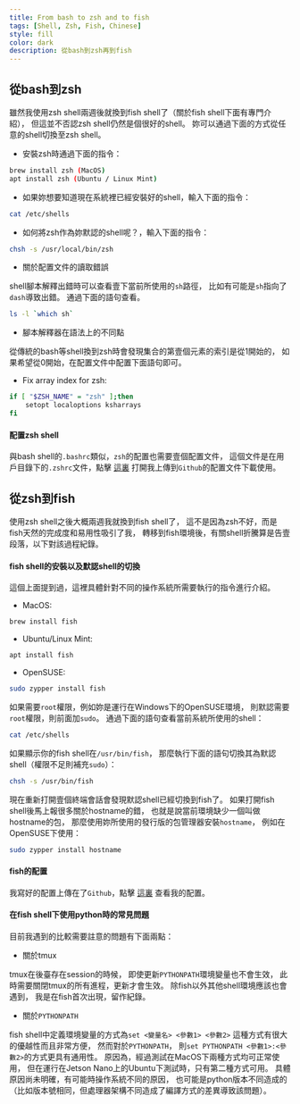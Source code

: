 ```yaml
---
title: From bash to zsh and to fish
tags: [Shell, Zsh, Fish, Chinese]
style: fill
color: dark
description: 從bash到zsh再到fish
---
```


## 從bash到zsh

雖然我使用zsh shell兩週後就換到fish shell了（關於fish shell下面有專門介紹），
但這並不否認zsh shell仍然是個很好的shell。
妳可以通過下面的方式從任意的shell切換至zsh shell。

* 安裝zsh時通過下面的指令：

```sh
brew install zsh (MacOS)
apt install zsh (Ubuntu / Linux Mint)
```

* 如果妳想要知道現在系統裡已經安裝好的shell，輸入下面的指令：

```sh
cat /etc/shells
```

* 如何將zsh作為妳默認的shell呢？，輸入下面的指令：

```sh
chsh -s /usr/local/bin/zsh
```

* 關於配置文件的讀取錯誤

shell腳本解釋出錯時可以查看壹下當前所使用的`sh`路徑，
比如有可能是`sh`指向了`dash`導致出錯。
通過下面的語句查看。

```sh
ls -l `which sh`
```

* 腳本解釋器在語法上的不同點

從傳統的bash等shell換到zsh時會發現集合的第壹個元素的索引是從1開始的，
如果希望從0開始，在配置文件中配置下面語句即可。

* Fix array index for zsh:

```sh
if [ "$ZSH_NAME" = "zsh" ];then
	setopt localoptions ksharrays
fi
```

#### 配置zsh shell

與bash shell的`.bashrc`類似，`zsh`的配置也需要壹個配置文件，
這個文件是在用戶目錄下的`.zshrc`文件，點擊
[這裏](https://github.com/xinii/xinconfig/blob/master/profile/core/zsh.sh)
打開我上傳到`Github`的配置文件下載使用。

## 從zsh到fish

使用zsh shell之後大概兩週我就換到fish shell了，
這不是因為zsh不好，而是fish天然的完成度和易用性吸引了我，
轉移到fish環境後，有關shell折騰算是告壹段落，以下對該過程紀錄。

#### fish shell的安裝以及默認shell的切換

這個上面提到過，這裡具體針對不同的操作系統所需要執行的指令進行介紹。

* MacOS:

```sh
brew install fish
```

* Ubuntu/Linux Mint:

```sh
apt install fish
```

* OpenSUSE:

```sh
sudo zypper install fish
```

如果需要`root`權限，例如妳是運行在Windows下的OpenSUSE環境，
則默認需要`root`權限，則前面加`sudo`。
通過下面的語句查看當前系統所使用的shell：

```sh
cat /etc/shells
```

如果顯示你的fish shell在`/usr/bin/fish`，
那麼執行下面的語句切換其為默認shell（權限不足則補充`sudo`）：

```sh
chsh -s /usr/bin/fish
```

現在重新打開壹個終端會話會發現默認shell已經切換到fish了。
如果打開fish shell後馬上報很多關於hostname的錯，
也就是說當前環境缺少一個叫做hostname的包，
那麼使用妳所使用的發行版的包管理器安裝`hostname`，
例如在OpenSUSE下使用：

```sh
sudo zypper install hostname
```

#### fish的配置

我寫好的配置上傳在了`Github`，點擊
[這裏](https://github.com/xinii/xinconfig/tree/master/profile/fish)
查看我的配置。

#### 在fish shell下使用python時的常見問題


目前我遇到的比較需要註意的問題有下面兩點：

- 關於tmux

tmux在後臺存在session的時候，
即使更新`PYTHONPATH`環境變量也不會生效，
此時需要關閉tmux的所有進程，更新才會生效。
除fish以外其他shell環境應該也會遇到，
我是在fish首次出現，留作紀錄。

- 關於`PYTHONPATH`

fish shell中定義環境變量的方式為`set <變量名> <參數1> <參數2>`
這種方式有很大的優越性而且非常方便，
然而對於`PYTHONPATH`，
則`set PYTHONPATH <參數1>:<參數2>`的方式更具有通用性。
原因為，經過測試在MacOS下兩種方式均可正常使用，
但在運行在Jetson Nano上的Ubuntu下測試時，只有第二種方式可用。
具體原因尚未明確，有可能時操作系統不同的原因，
也可能是python版本不同造成的
（比如版本號相同，但處理器架構不同造成了編譯方式的差異導致該問題）。
